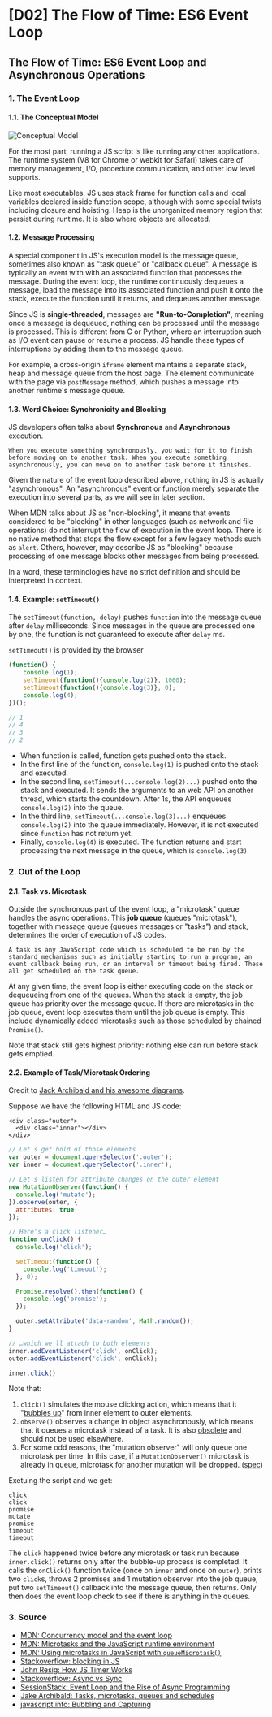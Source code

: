 # \[D02\] The Flow of Time: ES6 Event Loop

## The Flow of Time: ES6 Event Loop and Asynchronous Operations

### 1. The Event Loop

#### 1.1. The Conceptual Model

![Conceptual Model](https://mdn.mozillademos.org/files/17124/The_Javascript_Runtime_Environment_Example.svg)

For the most part, running a JS script is like running any other applications. The runtime system \(V8 for Chrome or webkit for Safari\) takes care of memory management, I/O, procedure communication, and other low level supports.

Like most executables, JS uses stack frame for function calls and local variables declared inside function scope, although with some special twists including closure and hoisting. Heap is the unorganized memory region that persist during runtime. It is also where objects are allocated.

#### 1.2. Message Processing

A special component in JS's execution model is the message queue, sometimes also known as "task queue" or "callback queue". A message is typically an event with with an associated function that processes the message. During the event loop, the runtime continuously dequeues a message, load the message into its associated function and push it onto the stack, execute the function until it returns, and dequeues another message.

Since JS is **single-threaded**, messages are **"Run-to-Completion"**, meaning once a message is dequeued, nothing can be processed until the message is processed. This is different from C or Python, where an interruption such as I/O event can pause or resume a process. JS handle these types of interruptions by adding them to the message queue.

For example, a cross-origin `iframe` element maintains a separate stack, heap and message queue from the host page. The element communicate with the page via `postMessage` method, which pushes a message into another runtime's message queue.

#### 1.3. Word Choice: Synchronicity and Blocking

JS developers often talks about **Synchronous** and **Asynchronous** execution.

```text
When you execute something synchronously, you wait for it to finish before moving on to another task. When you execute something asynchronously, you can move on to another task before it finishes.
```

Given the nature of the event loop described above, nothing in JS is actually "asynchronous". An "asynchronous" event or function merely separate the execution into several parts, as we will see in later section.

When MDN talks about JS as "non-blocking", it means that events considered to be "blocking" in other languages \(such as network and file operations\) do not interrupt the flow of execution in the event loop. There is no native method that stops the flow except for a few legacy methods such as `alert`. Others, however, may describe JS as "blocking" because processing of one message blocks other messages from being processed.

In a word, these terminologies have no strict definition and should be interpreted in context.

#### 1.4. Example: `setTimeout()`

The `setTimeout(function, delay)` pushes `function` into the message queue after `delay` milliseconds. Since messages in the queue are processed one by one, the function is not guaranteed to execute after `delay` ms.

`setTimeout()` is provided by the browser

```javascript
(function() {
    console.log(1); 
    setTimeout(function(){console.log(2)}, 1000); 
    setTimeout(function(){console.log(3)}, 0); 
    console.log(4);
})();

// 1    
// 4
// 3
// 2
```

* When function is called, function gets pushed onto the stack.
* In the first line of the function, `console.log(1)` is pushed onto the stack and executed.
* In the second line, `setTimeout(...console.log(2)...)` pushed onto the stack and executed. It sends the arguments to an web API on another thread, which starts the countdown. After 1s, the API enqueues `console.log(2)` into the queue.
* In the third line, `setTimeout(...console.log(3)...)` enqueues `console.log(2)` into the queue immediately. However, it is not executed since `function` has not return yet.
* Finally, `console.log(4)` is executed. The function returns and start processing the next message in the queue, which is `console.log(3)`

### 2. Out of the Loop

#### 2.1. Task vs. Microtask

Outside the synchronous part of the event loop, a "microtask" queue handles the async operations. This **job queue** \(queues "microtask"\), together with message queue \(queues messages or "tasks"\) and stack, determines the order of execution of JS codes.

```text
A task is any JavaScript code which is scheduled to be run by the standard mechanisms such as initially starting to run a program, an event callback being run, or an interval or timeout being fired. These all get scheduled on the task queue.
```

At any given time, the event loop is either executing code on the stack or dequeueing from one of the queues. When the stack is empty, the job queue has priority over the message queue. If there are microtasks in the job queue, event loop executes them until the job queue is empty. This include dynamically added microtasks such as those scheduled by chained `Promise()`.

Note that stack still gets highest priority: nothing else can run before stack gets emptied.

#### 2.2. Example of Task/Microtask Ordering

Credit to [Jack Archibald and his awesome diagrams](https://jakearchibald.com/2015/tasks-microtasks-queues-and-schedules/).

Suppose we have the following HTML and JS code:

```markup
<div class="outer">
  <div class="inner"></div>
</div>
```

```javascript
// Let's get hold of those elements
var outer = document.querySelector('.outer');
var inner = document.querySelector('.inner');

// Let's listen for attribute changes on the outer element
new MutationObserver(function() {
  console.log('mutate');
}).observe(outer, {
  attributes: true
});

// Here's a click listener…
function onClick() {
  console.log('click');

  setTimeout(function() {
    console.log('timeout');
  }, 0);

  Promise.resolve().then(function() {
    console.log('promise');
  });

  outer.setAttribute('data-random', Math.random());
}

// …which we'll attach to both elements
inner.addEventListener('click', onClick);
outer.addEventListener('click', onClick);

inner.click()
```

Note that:

1. `click()` simulates the mouse clicking action, which means that it "[bubbles up](https://javascript.info/bubbling-and-capturing)" from inner element to outer elements.
2. `observe()` observes a change in object asynchronously, which means that it queues a microtask instead of a task. It is also [obsolete](https://developer.mozilla.org/en-US/docs/Web/JavaScript/Reference/Global_Objects/Object/observe) and should not be used elsewhere.
3. For some odd reasons, the "mutation observer" will only queue one microtask per time. In this case, if a `MutationObserver()` microtask is already in queue, microtask for another mutation will be dropped. \([spec](https://dom.spec.whatwg.org/#mutation-observers)\)

Exetuing the script and we get:

```text
click
click
promise
mutate
promise
timeout
timeout
```

The `click` happened twice before any microtask or task run because `inner.click()` returns only after the bubble-up process is completed. It calls the `onClick()` function twice \(once on `inner` and once on `outer`\), prints two `click`s, throws 2 promises and 1 mutation observer into the job queue, put two `setTimeout()` callback into the message queue, then returns. Only then does the event loop check to see if there is anything in the queues.

### 3. Source

* [MDN: Concurrency model and the event loop](https://developer.mozilla.org/en-US/docs/Web/JavaScript/EventLoop)  
* [MDN: Microtasks and the JavaScript runtime environment](https://developer.mozilla.org/en-US/docs/Web/API/HTML_DOM_API/Microtask_guide/In_depth)
* [MDN: Using microtasks in JavaScript with `queueMicrotask()`](https://developer.mozilla.org/en-US/docs/Web/API/HTML_DOM_API/Microtask_guide)
* [Stackoverflow: blocking in JS](https://stackoverflow.com/questions/13635297/emulate-javascript-alert-blocking-nature)
* [John Resig: How JS Timer Works](https://johnresig.com/blog/how-javascript-timers-work/)
* [Stackoverflow: Async vs Sync](https://stackoverflow.com/questions/748175/asynchronous-vs-synchronous-execution-what-does-it-really-mean)
* [SessionStack: Event Loop and the Rise of Async Programming](https://blog.sessionstack.com/how-javascript-works-event-loop-and-the-rise-of-async-programming-5-ways-to-better-coding-with-2f077c4438b5)
* [Jake Archibald: Tasks, microtasks, queues and schedules](https://jakearchibald.com/2015/tasks-microtasks-queues-and-schedules/)
* [javascript.info: Bubbling and Capturing](https://javascript.info/bubbling-and-capturing)

